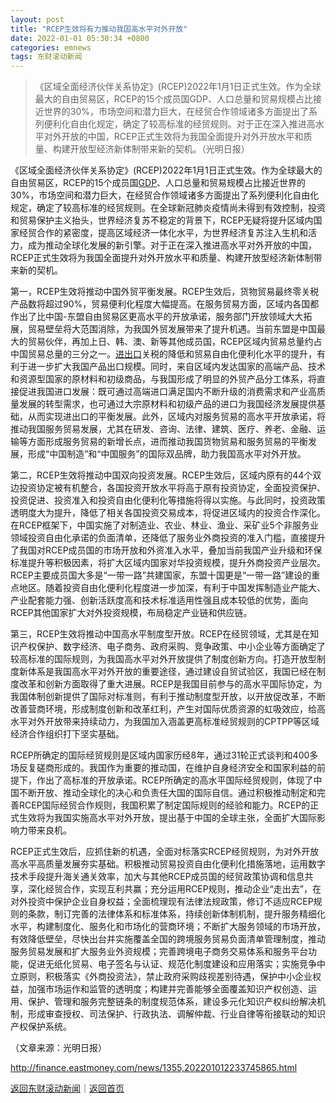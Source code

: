 ```yaml
---
layout: post
title: "RCEP生效将有力推动我国高水平对外开放"
date: 2022-01-01 05:30:34 +0800
categories: emnews
tags: 东财滚动新闻
---
```

> 《区域全面经济伙伴关系协定》(RCEP)2022年1月1日正式生效。作为全球最大的自由贸易区，RCEP的15个成员国GDP、人口总量和贸易规模占比接近世界的30%，市场空间和潜力巨大，在经贸合作领域诸多方面提出了系列便利化自由化规定，确定了较高标准的经贸规则。对于正在深入推进高水平对外开放的中国，RCEP正式生效将为我国全面提升对外开放水平和质量、构建开放型经济新体制带来新的契机。（光明日报）

<p>《区域全面经济伙伴关系协定》(RCEP)2022年1月1日正式生效。作为全球最大的自由贸易区，RCEP的15个成员国<span id="Info.342"><a href="http://data.eastmoney.com/cjsj/gdp.html" class="infokey">GDP</a></span>、人口总量和贸易规模占比接近世界的30%，市场空间和潜力巨大，在经贸合作领域诸多方面提出了系列便利化自由化规定，确定了较高标准的经贸规则。在全球新冠肺炎疫情尚未得到有效控制，投资和贸易保护主义抬头，世界经济复苏不稳定的背景下，RCEP无疑将提升区域内国家经贸合作的紧密度，提高区域经济一体化水平，为世界经济复苏注入生机和活力，成为推动全球化发展的新引擎。对于正在深入推进高水平对外开放的中国，RCEP正式生效将为我国全面提升对外开放水平和质量、构建开放型经济新体制带来新的契机。</p>
 <p>第一，RCEP生效将推动中国外贸平衡发展。RCEP生效后，货物贸易最终零关税产品数将超过90%，贸易便利化程度大幅提高。在服务贸易方面，区域内各国都作出了比中国-东盟自由贸易区更高水平的开放承诺，服务部门开放领域大大拓展，贸易壁垒将大范围消除，为我国外贸发展带来了提升机遇。当前东盟是中国最大的贸易伙伴，再加上日、韩、澳、新等其他成员国，RCEP区域内贸易总量约占中国贸易总量的三分之一。<span id="Info.381"><a href="http://data.eastmoney.com/cjsj/hgjck.html" class="infokey">进出口</a></span>关税的降低和贸易自由化便利化水平的提升，有利于进一步扩大我国产品出口规模。同时，来自区域内发达国家的高端产品、技术和资源型国家的原材料和初级商品，与我国形成了明显的外贸产品分工体系，将直接促进我国进口发展：既可通过高端进口满足国内不断升级的消费需求和产业高质量发展的转型需求，也可通过大宗原材料和初级产品的进口为我国经济发展提供基础，从而实现进出口的平衡发展。此外，区域内对服务贸易的高水平开放承诺，将推动我国服务贸易发展，尤其在研发、咨询、法律、建筑、医疗、养老、金融、运输等方面形成服务贸易的新增长点，进而推动我国货物贸易和服务贸易的平衡发展，形成“中国制造”和“中国服务”的国际双品牌，助力我国高水平对外开放。</p>
 <p>第二，RCEP生效将推动中国双向投资发展。RCEP生效后，区域内原有的44个双边投资协定被有机整合，各国投资开放水平将高于原有投资协定，全面投资保护、投资促进、投资准入和投资自由化便利化等措施将得以实施。与此同时，投资政策透明度大为提升，降低了相关各国投资交易成本，将促进区域内的投资合作深化。在RCEP框架下，中国实施了对制造业、农业、林业、渔业、采矿业5个非服务业领域投资自由化承诺的负面清单，还降低了服务业外商投资的准入门槛，直接提升了我国对RCEP成员国的市场开放和外资准入水平，叠加当前我国产业升级和环保标准提升等积极因素，将扩大区域内国家对华投资规模，提升外商投资产业层次。RCEP主要成员国大多是“一带一路”共建国家，东盟十国更是“一带一路”建设的重点地区。随着投资自由化便利化程度进一步加深，有利于中国发挥制造业产能大、产业配套能力强、创新活跃度高和技术标准适用性强且成本较低的优势，面向RCEP其他国家扩大对外投资规模，布局稳定产业链和供应链。</p>
 <p>第三，RCEP生效将推动中国高水平制度型开放。RCEP在经贸领域，尤其是在知识产权保护、数字经济、电子商务、政府采购、竞争政策、中小企业等方面确定了较高标准的国际规则，为我国高水平对外开放提供了制度创新方向。打造开放型制度新体系是我国高水平对外开放的重要途径，通过建设自贸试验区，我国已经在制度改革和创新方面取得了重大进展。RCEP是我国目前参与的高水平国际协定，为我国体制创新提供了国际对标准则，有利于推动制度型开放，以开放促改革，不断改善营商环境，形成制度创新和改革红利，产生对国际优质资源的虹吸效应，给高水平对外开放带来持续动力，为我国加入涵盖更高标准经贸规则的CPTPP等区域经济合作组织打下坚实基础。</p>
 <p>RCEP所确定的国际经贸规则是区域内国家历经8年，通过31轮正式谈判和400多场反复磋商形成的。我国作为重要的推动国，在维护自身经济安全和国家利益的前提下，作出了高标准的开放承诺。RCEP所确定的高水平国际经贸规则，体现了中国不断开放、推动全球化的决心和负责任大国的国际自信。通过积极推动制定和完善RCEP国际经贸合作规则，我国积累了制定国际规则的经验和能力。RCEP的正式生效将为我国实施高水平对外开放，提出基于中国的全球主张，全面扩大国际影响力带来良机。</p>
 <p>RCEP正式生效后，应抓住新的机遇，全面对标落实RCEP经贸规则，为对外开放高水平高质量发展夯实基础。积极推动贸易投资自由化便利化措施落地，运用数字技术手段提升海关通关效率，加大与其他RCEP成员国的经贸政策协调和信息共享，深化经贸合作，实现互利共赢；充分运用RCEP规则，推动企业“走出去”，在对外投资中保护企业自身权益；全面梳理现有法律法规政策，修订不适应RCEP规则的条款，制订完善的法律体系和标准体系，持续创新体制机制，提升服务精细化水平，构建制度化、服务化和市场化的营商环境；不断扩大服务领域的市场开放，有效降低壁垒，尽快出台并实施覆盖全国的跨境服务贸易负面清单管理制度，推动服务贸易发展和扩大服务业外资规模；完善跨境电子商务交易体系和服务平台功能，促进无纸化贸易、电子签名与认证、规范化制度建设和应用落实；实施竞争中立原则，积极落实《外商投资法》，禁止政府采购歧视差别待遇，保护中小企业权益，加强市场运作和监管的透明度；构建并完善能够全面覆盖知识产权创造、运用、保护、管理和服务完整链条的制度规范体系，建设多元化知识产权纠纷解决机制，形成审查授权、司法保护、行政执法、调解仲裁、行业自律等衔接联动的知识产权保护系统。</p><p class="em_media">（文章来源：光明日报）</p>

<http://finance.eastmoney.com/news/1355,202201012233745865.html>

[返回东财滚动新闻](//finews.withounder.com/emnews/)｜[返回首页](//finews.withounder.com/)